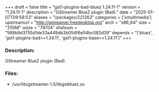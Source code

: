 +++
draft = false
title = "gst1-plugins-bad-bluez 1.24.11-1"
version = "1.24.11-1"
description = "GStreamer BlueZ plugin (Bad)."
date = "2025-01-07T09:58:53"
aliases = "/packages/221263"
categories = ['xmultimedia']
upstreamurl = "http://gstreamer.freedesktop.org"
arch = "x86_64"
size = "31568"
usize = "79704"
sha1sum = "588b9d3755d1de33a449db3b054f6e04bc082d39"
depends = "['bluez', 'gst1-plugins-bad>=1.24.11', 'gst1-plugins-base>=1.24.11']"
+++
### Description: 
GStreamer BlueZ plugin (Bad).

### Files: 
* /usr/lib/gstreamer-1.0/libgstbluez.so
